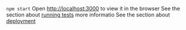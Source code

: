 `npm start`
Open [http://localhost:3000](http://localhost:3000) to view it in the browser
See the section about [running tests](https://facebook.github.io/create-react-app/docs/running-tests) more informatio
See the section about [deployment](https://facebook.github.io/create-react-app/docs/deployment)
